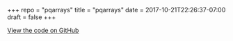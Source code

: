 +++
repo = "pqarrays"
title = "pqarrays"
date = 2017-10-21T22:26:37-07:00
draft = false
+++

[View the code on GitHub](https://github.com/impractical/pqarrays)
